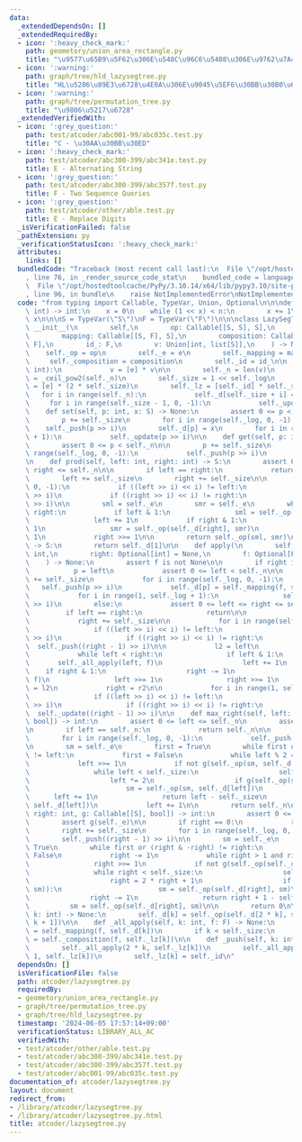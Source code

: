 ```yaml
---
data:
  _extendedDependsOn: []
  _extendedRequiredBy:
  - icon: ':heavy_check_mark:'
    path: geometory/union_area_rectangle.py
    title: "\u9577\u65B9\u5F62\u306E\u548C\u96C6\u5408\u306E\u9762\u7A4D"
  - icon: ':warning:'
    path: graph/tree/hld_lazysegtree.py
    title: "HL\u5206\u89E3\u6728\u4E0A\u306E\u9045\u5EF6\u30BB\u30B0\u6728"
  - icon: ':warning:'
    path: graph/tree/permutation_tree.py
    title: "\u9806\u5217\u6728"
  _extendedVerifiedWith:
  - icon: ':grey_question:'
    path: test/atcoder/abc001-99/abc035c.test.py
    title: "C - \u30AA\u30BB\u30ED"
  - icon: ':heavy_check_mark:'
    path: test/atcoder/abc300-399/abc341e.test.py
    title: E - Alternating String
  - icon: ':grey_question:'
    path: test/atcoder/abc300-399/abc357f.test.py
    title: F - Two Sequence Queries
  - icon: ':grey_question:'
    path: test/atcoder/other/able.test.py
    title: E - Replace Digits
  _isVerificationFailed: false
  _pathExtension: py
  _verificationStatusIcon: ':heavy_check_mark:'
  attributes:
    links: []
  bundledCode: "Traceback (most recent call last):\n  File \"/opt/hostedtoolcache/PyPy/3.10.14/x64/lib/pypy3.10/site-packages/onlinejudge_verify/documentation/build.py\"\
    , line 76, in _render_source_code_stat\n    bundled_code = language.bundle(\n\
    \  File \"/opt/hostedtoolcache/PyPy/3.10.14/x64/lib/pypy3.10/site-packages/onlinejudge_verify/languages/python.py\"\
    , line 96, in bundle\n    raise NotImplementedError\nNotImplementedError\n"
  code: "from typing import Callable, TypeVar, Union, Optional\n\n\ndef _ceil_pow2(n:\
    \ int) -> int:\n    x = 0\n    while (1 << x) < n:\n        x += 1\n\n    return\
    \ x\n\n\nS = TypeVar(\"S\")\nF = TypeVar(\"F\")\n\n\nclass LazySegTree:\n    def\
    \ __init__(\n        self,\n        op: Callable[[S, S], S],\n        e: S,\n\
    \        mapping: Callable[[S, F], S],\n        composition: Callable[[F, F],\
    \ F],\n        id_: F,\n        v: Union[int, list[S]],\n    ) -> None:\n    \
    \    self._op = op\n        self._e = e\n        self._mapping = mapping\n   \
    \     self._composition = composition\n        self._id = id_\n\n        if isinstance(v,\
    \ int):\n            v = [e] * v\n\n        self._n = len(v)\n        self._log\
    \ = _ceil_pow2(self._n)\n        self._size = 1 << self._log\n        self._d\
    \ = [e] * (2 * self._size)\n        self._lz = [self._id] * self._size\n     \
    \   for i in range(self._n):\n            self._d[self._size + i] = v[i]\n   \
    \     for i in range(self._size - 1, 0, -1):\n            self._update(i)\n\n\
    \    def set(self, p: int, x: S) -> None:\n        assert 0 <= p < self._n\n\n\
    \        p += self._size\n        for i in range(self._log, 0, -1):\n        \
    \    self._push(p >> i)\n        self._d[p] = x\n        for i in range(1, self._log\
    \ + 1):\n            self._update(p >> i)\n\n    def get(self, p: int) -> S:\n\
    \        assert 0 <= p < self._n\n\n        p += self._size\n        for i in\
    \ range(self._log, 0, -1):\n            self._push(p >> i)\n        return self._d[p]\n\
    \n    def prod(self, left: int, right: int) -> S:\n        assert 0 <= left <=\
    \ right <= self._n\n\n        if left == right:\n            return self._e\n\n\
    \        left += self._size\n        right += self._size\n\n        for i in range(self._log,\
    \ 0, -1):\n            if ((left >> i) << i) != left:\n                self._push(left\
    \ >> i)\n            if ((right >> i) << i) != right:\n                self._push(right\
    \ >> i)\n\n        sml = self._e\n        smr = self._e\n        while left <\
    \ right:\n            if left & 1:\n                sml = self._op(sml, self._d[left])\n\
    \                left += 1\n            if right & 1:\n                right -=\
    \ 1\n                smr = self._op(self._d[right], smr)\n            left >>=\
    \ 1\n            right >>= 1\n\n        return self._op(sml, smr)\n\n    def all_prod(self)\
    \ -> S:\n        return self._d[1]\n\n    def apply(\n        self,\n        left:\
    \ int,\n        right: Optional[int] = None,\n        f: Optional[F] = None,\n\
    \    ) -> None:\n        assert f is not None\n\n        if right is None:\n \
    \           p = left\n            assert 0 <= left < self._n\n\n            p\
    \ += self._size\n            for i in range(self._log, 0, -1):\n             \
    \   self._push(p >> i)\n            self._d[p] = self._mapping(f, self._d[p])\n\
    \            for i in range(1, self._log + 1):\n                self._update(p\
    \ >> i)\n        else:\n            assert 0 <= left <= right <= self._n\n   \
    \         if left == right:\n                return\n\n            left += self._size\n\
    \            right += self._size\n\n            for i in range(self._log, 0, -1):\n\
    \                if ((left >> i) << i) != left:\n                    self._push(left\
    \ >> i)\n                if ((right >> i) << i) != right:\n                  \
    \  self._push((right - 1) >> i)\n\n            l2 = left\n            r2 = right\n\
    \            while left < right:\n                if left & 1:\n             \
    \       self._all_apply(left, f)\n                    left += 1\n            \
    \    if right & 1:\n                    right -= 1\n                    self._all_apply(right,\
    \ f)\n                left >>= 1\n                right >>= 1\n            left\
    \ = l2\n            right = r2\n\n            for i in range(1, self._log + 1):\n\
    \                if ((left >> i) << i) != left:\n                    self._update(left\
    \ >> i)\n                if ((right >> i) << i) != right:\n                  \
    \  self._update((right - 1) >> i)\n\n    def max_right(self, left: int, g: Callable[[S],\
    \ bool]) -> int:\n        assert 0 <= left <= self._n\n        assert g(self._e)\n\
    \n        if left == self._n:\n            return self._n\n\n        left += self._size\n\
    \        for i in range(self._log, 0, -1):\n            self._push(left >> i)\n\
    \n        sm = self._e\n        first = True\n        while first or (left & -left)\
    \ != left:\n            first = False\n            while left % 2 == 0:\n    \
    \            left >>= 1\n            if not g(self._op(sm, self._d[left])):\n\
    \                while left < self._size:\n                    self._push(left)\n\
    \                    left *= 2\n                    if g(self._op(sm, self._d[left])):\n\
    \                        sm = self._op(sm, self._d[left])\n                  \
    \      left += 1\n                return left - self._size\n            sm = self._op(sm,\
    \ self._d[left])\n            left += 1\n\n        return self._n\n\n    def min_left(self,\
    \ right: int, g: Callable[[S], bool]) -> int:\n        assert 0 <= right <= self._n\n\
    \        assert g(self._e)\n\n        if right == 0:\n            return 0\n\n\
    \        right += self._size\n        for i in range(self._log, 0, -1):\n    \
    \        self._push((right - 1) >> i)\n\n        sm = self._e\n        first =\
    \ True\n        while first or (right & -right) != right:\n            first =\
    \ False\n            right -= 1\n            while right > 1 and right % 2:\n\
    \                right >>= 1\n            if not g(self._op(self._d[right], sm)):\n\
    \                while right < self._size:\n                    self._push(right)\n\
    \                    right = 2 * right + 1\n                    if g(self._op(self._d[right],\
    \ sm)):\n                        sm = self._op(self._d[right], sm)\n         \
    \               right -= 1\n                return right + 1 - self._size\n  \
    \          sm = self._op(self._d[right], sm)\n\n        return 0\n\n    def _update(self,\
    \ k: int) -> None:\n        self._d[k] = self._op(self._d[2 * k], self._d[2 *\
    \ k + 1])\n\n    def _all_apply(self, k: int, f: F) -> None:\n        self._d[k]\
    \ = self._mapping(f, self._d[k])\n        if k < self._size:\n            self._lz[k]\
    \ = self._composition(f, self._lz[k])\n\n    def _push(self, k: int) -> None:\n\
    \        self._all_apply(2 * k, self._lz[k])\n        self._all_apply(2 * k +\
    \ 1, self._lz[k])\n        self._lz[k] = self._id\n"
  dependsOn: []
  isVerificationFile: false
  path: atcoder/lazysegtree.py
  requiredBy:
  - geometory/union_area_rectangle.py
  - graph/tree/permutation_tree.py
  - graph/tree/hld_lazysegtree.py
  timestamp: '2024-06-05 17:57:14+09:00'
  verificationStatus: LIBRARY_ALL_AC
  verifiedWith:
  - test/atcoder/other/able.test.py
  - test/atcoder/abc300-399/abc341e.test.py
  - test/atcoder/abc300-399/abc357f.test.py
  - test/atcoder/abc001-99/abc035c.test.py
documentation_of: atcoder/lazysegtree.py
layout: document
redirect_from:
- /library/atcoder/lazysegtree.py
- /library/atcoder/lazysegtree.py.html
title: atcoder/lazysegtree.py
---
```

